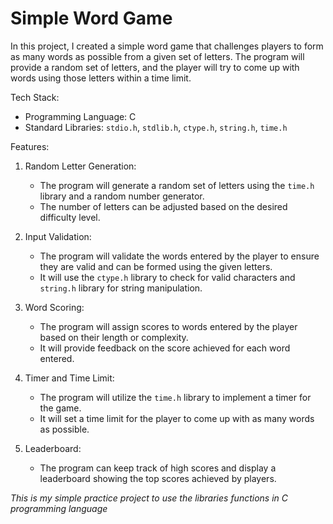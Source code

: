 # Simple Word Game

In this project, I created a simple word game that challenges players to form as many words as possible from a given set of letters. The program will provide a random set of letters, and the player will try to come up with words using those letters within a time limit.

Tech Stack:

- Programming Language: C
- Standard Libraries: `stdio.h`, `stdlib.h`, `ctype.h`, `string.h`, `time.h`

Features:

1. Random Letter Generation:
   - The program will generate a random set of letters using the `time.h` library and a random number generator.
   - The number of letters can be adjusted based on the desired difficulty level.

2. Input Validation:
   - The program will validate the words entered by the player to ensure they are valid and can be formed using the given letters.
   - It will use the `ctype.h` library to check for valid characters and `string.h` library for string manipulation.

3. Word Scoring:
   - The program will assign scores to words entered by the player based on their length or complexity.
   - It will provide feedback on the score achieved for each word entered.

4. Timer and Time Limit:
   - The program will utilize the `time.h` library to implement a timer for the game.
   - It will set a time limit for the player to come up with as many words as possible.

5. Leaderboard:
   - The program can keep track of high scores and display a leaderboard showing the top scores achieved by players.

_This is my simple practice project to use the libraries functions in C programming language_
